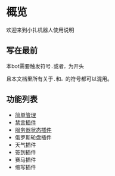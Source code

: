# 概览

欢迎来到小扎机器人使用说明

## 写在最前

本bot需要触发符号`.`或者`。`为开头

且本文档里所有关于`.`和`。`的符号都可以混用。

## 功能列表

- [简单管理](./admin.md)
- [禁言插件](./bans.md)
- [服务器状态插件](./info.md)
- 俄罗斯轮盘插件
- 天气插件
- 签到插件
- 赛马插件
- 缩写插件